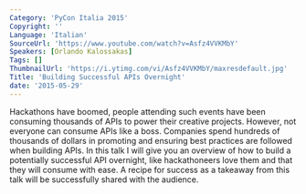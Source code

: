 ```yaml
---
Category: 'PyCon Italia 2015'
Copyright: ''
Language: 'Italian'
SourceUrl: 'https://www.youtube.com/watch?v=Asfz4VVKMbY'
Speakers: [Orlando Kalossakas]
Tags: []
ThumbnailUrl: 'https://i.ytimg.com/vi/Asfz4VVKMbY/maxresdefault.jpg'
Title: 'Building Successful APIs Overnight'
date: '2015-05-29'
---
```

Hackathons have boomed, people attending such events have been consuming thousands of APIs to power their creative projects. However, not everyone can consume APIs like a boss. Companies spend hundreds of thousands of dollars in promoting and ensuring best practices are followed when building APIs.
In this talk I will give you an overview of how to build a potentially successful API overnight, like hackathoneers love them and that they will consume with ease.
A recipe for success as a takeaway from this talk will be successfully shared with the audience.
